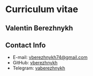 # Curriculum vitae
## Valentin Berezhnykh
## Contact Info
* E-mail: vberezhnykh74@gmail.com
* GitHub: [vberezhnykh](https://github.com/vberezhnykh)
* Telegram: [vaberezhnykh](https://t.me/vaberezhnykh)